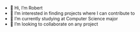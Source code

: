 - 👋 Hi, I’m Robert 
- 👀 I’m interested in finding projects where I can contribute to
- 🌱 I’m currently studying at Computer Science major
- 💞️ I’m looking to collaborate on any project


<!---
Rbl0/Rbl0 is a ✨ special ✨ repository because its `README.md` (this file) appears on your GitHub profile.
You can click the Preview link to take a look at your changes.
--->
